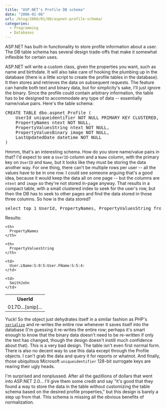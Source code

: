 ```yaml
---
title: "ASP.NET's Profile DB schema"
date: "2006-01-08"
url: /blog/2006/01/08/aspnet-profile-schema/
categories:
  - Programming
  - Databases
---
```

ASP.NET has built-in functionality to store profile information about a user. The DB table schema has several design trade-offs that make it somewhat inflexible for certain uses.

ASP.NET will write a custom class, given the properties you want, such as name and birthdate. It will also take care of hooking the plumbing up in the database (there is a little script to create the profile tables in the database). It then stores and retrieves the data on subsequent requests. The feature can handle both text and binary data, but for simplicity's sake, I'll just ignore the binary. Since the profile could contain arbitrary information, the table has to be designed to accommodate any type of data -- essentially name/value pairs. Here's the table schema:

<pre>CREATE TABLE dbo.aspnet_Profile (
    UserId uniqueidentifier NOT NULL PRIMARY KEY CLUSTERED,
    PropertyNames ntext NOT NULL,
    PropertyValuesString ntext NOT NULL,
    PropertyValuesBinary image NOT NULL,
    LastUpdatedDate datetime NOT NULL
)</pre>

Hmmm, that's an interesting schema. How do you store name/value pairs in that? I'd expect to see a `UserID` column and a `Name` column, with the primary key on `UserID` and `Name`, but it looks like they must be storing the data another way. For one thing, there can't be multiple rows per user -- all the values have to be in one row. I could see someone arguing that's a good idea, because it would keep the data all on one page -- but the columns are `ntext` and `image` so they're not stored in-page anyway. That results in a compact table, with a small clustered index to seek for the user's row, but then the DB has to seek to other pages and find the data stored in those three columns. So how is the data stored?

<pre>select top 1 UserId, PropertyNames, PropertyValuesString from aspnet_Profile;</pre>

Results:

<table class="borders collapsed compact">
  <tr>
    <th>
      UserId
    </th>
    
    <th>
      PropertyNames
    </th>
    
    <th>
      PropertyValuesString
    </th>
  </tr>
  
  <tr>
    <td>
      017D...[snip]...
    </td>
    
    <td>
      User.LName:S:0:5:User.FName:S:5:4:
    </td>
    
    <td>
      SmithJohn
    </td>
  </tr></table> 
  
  <p>
    Yuck! So the object just dehydrates itself in a similar fashion as PHP's <a href="http://www.php.net/manual/en/function.serialize.php"><code>serialize</code></a> and re-writes the entire row whenever it saves itself into the database (I'm guessing it re-writes the entire row; perhaps it's smart enough to know that the binary data doesn't need to be re-written if only the text has changed, though the design doesn't instill much confidence about that). This is a very bad design. The table isn't even first normal form. There is also no decent way to use this data except through the Profile objects. I can't grab the data and query it for reports or whatnot. And finally, those ubiquitous Microsoft <code>uniqueidentifier</code> 128-bit surrogate keys are rearing their ugly heads.
  </p>
  
  <p>
    I'm surprised and nonplussed. After all the gazillions of dollars that went into ASP.NET 2.0... I'll give them some credit and say "it's good that they found a way to store the data in the table without customizing the table schema based on the desired profile properties," but this design is barely a step up from that. This schema is missing all the obvious benefits of normalization.
  </p>



